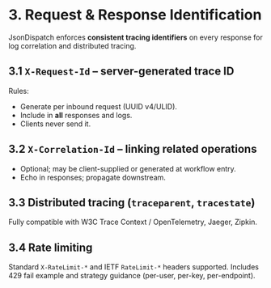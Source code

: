 # 3. Request & Response Identification

JsonDispatch enforces **consistent tracing identifiers** on every response for log correlation and distributed tracing.

## 3.1 `X-Request-Id` – server-generated trace ID
Rules:
* Generate per inbound request (UUID v4/ULID).
* Include in **all** responses and logs.
* Clients never send it.

## 3.2 `X-Correlation-Id` – linking related operations
* Optional; may be client-supplied or generated at workflow entry.
* Echo in responses; propagate downstream.

## 3.3 Distributed tracing (`traceparent`, `tracestate`)
Fully compatible with W3C Trace Context / OpenTelemetry, Jaeger, Zipkin.

## 3.4 Rate limiting
Standard `X-RateLimit-*` and IETF `RateLimit-*` headers supported. Includes 429 fail example and strategy guidance (per-user, per-key, per-endpoint).
